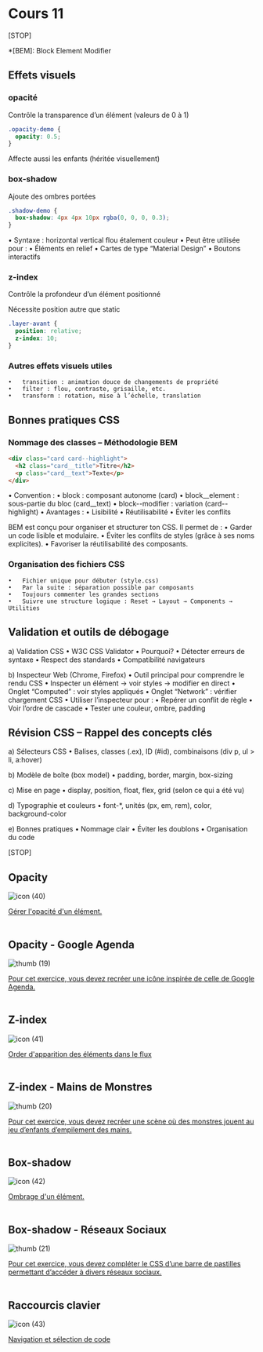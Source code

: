 # Cours 11

[STOP]

*[BEM]: Block Element Modifier

## Effets visuels

### opacité

Contrôle la transparence d’un élément (valeurs de 0 à 1)

```css
.opacity-demo {
  opacity: 0.5;
}
```

Affecte aussi les enfants (héritée visuellement)

### box-shadow

Ajoute des ombres portées

```css
.shadow-demo {
  box-shadow: 4px 4px 10px rgba(0, 0, 0, 0.3);
}
```

•	Syntaxe : horizontal vertical flou étalement couleur
•	Peut être utilisée pour :
	•	Éléments en relief
	•	Cartes de type “Material Design”
	•	Boutons interactifs

### z-index

Contrôle la profondeur d’un élément positionné

Nécessite position autre que static

```css
.layer-avant {
  position: relative;
  z-index: 10;
}
```

### Autres effets visuels utiles

	•	transition : animation douce de changements de propriété
	•	filter : flou, contraste, grisaille, etc.
	•	transform : rotation, mise à l’échelle, translation

## Bonnes pratiques CSS

### Nommage des classes – Méthodologie BEM

```html
<div class="card card--highlight">
  <h2 class="card__title">Titre</h2>
  <p class="card__text">Texte</p>
</div>
```

•	Convention :
	•	block : composant autonome (card)
	•	block__element : sous-partie du bloc (card__text)
	•	block--modifier : variation (card--highlight)
•	Avantages :
	•	Lisibilité
	•	Réutilisabilité
	•	Éviter les conflits


BEM est conçu pour organiser et structurer ton CSS. Il permet de :
	•	Garder un code lisible et modulaire.
	•	Éviter les conflits de styles (grâce à ses noms explicites).
	•	Favoriser la réutilisabilité des composants.

### Organisation des fichiers CSS

	•	Fichier unique pour débuter (style.css)
	•	Par la suite : séparation possible par composants
	•	Toujours commenter les grandes sections
	•	Suivre une structure logique : Reset → Layout → Components → Utilities

## Validation et outils de débogage

a) Validation CSS
	•	W3C CSS Validator
	•	Pourquoi?
		•	Détecter erreurs de syntaxe
		•	Respect des standards
		•	Compatibilité navigateurs

b) Inspecteur Web (Chrome, Firefox)
	•	Outil principal pour comprendre le rendu CSS
	•	Inspecter un élément → voir styles → modifier en direct
	•	Onglet “Computed” : voir styles appliqués
	•	Onglet “Network” : vérifier chargement CSS
	•	Utiliser l’inspecteur pour :
		•	Repérer un conflit de règle
		•	Voir l’ordre de cascade
		•	Tester une couleur, ombre, padding

## Révision CSS – Rappel des concepts clés

a) Sélecteurs CSS
	•	Balises, classes (.ex), ID (#id), combinaisons (div p, ul > li, a:hover)

b) Modèle de boîte (box model)
	•	padding, border, margin, box-sizing

c) Mise en page
	•	display, position, float, flex, grid (selon ce qui a été vu)

d) Typographie et couleurs
	•	font-*, unités (px, em, rem), color, background-color

e) Bonnes pratiques
	•	Nommage clair
	•	Éviter les doublons
	•	Organisation du code

[STOP]

## Opacity

![icon (40)](https://github.com/user-attachments/assets/2e835b53-6749-47a5-a53d-1f8764217acf)


[Gérer l'opacité d'un élément.](./css/opacity.md)
<br>
<br>


## Opacity - Google Agenda

![thumb (19)](https://github.com/user-attachments/assets/596b7b57-a84e-4664-b9cb-cdebbd976308)

[Pour cet exercice, vous devez recréer une icône inspirée de celle de Google Agenda.](./exercices/google-agenda.md)
<br>
<br>


## Z-index

![icon (41)](https://github.com/user-attachments/assets/3819807f-87a4-49a0-899b-0dd8e707c01e)

[Order d'apparition des éléments dans le flux](./css/z-index.md)
<br>
<br>


## Z-index - Mains de Monstres


![thumb (20)](https://github.com/user-attachments/assets/03ccfc8f-92b4-4eab-a3d7-67e758a07fbf)


[Pour cet exercice, vous devez recréer une scène où des monstres jouent au jeu d’enfants d’empilement des mains.](./exercices/mains-de-monstres.md)
<br>
<br>


## Box-shadow

![icon (42)](https://github.com/user-attachments/assets/f4d51588-2fbc-4856-be74-0071ab7ab0bc)


[Ombrage d'un élément.](./css/box-shadow.md)
<br>
<br>

## Box-shadow - Réseaux Sociaux

![thumb (21)](https://github.com/user-attachments/assets/8ee62c0e-7f48-4223-8e62-1e62cad413ba)

[Pour cet exercice, vous devez compléter le CSS d’une barre de pastilles permettant d’accéder à divers réseaux sociaux.](./exercices/reseaux-sociaux.md)
<br>
<br>


## Raccourcis clavier

![icon (43)](https://github.com/user-attachments/assets/c4558f45-d4c5-406e-be38-a6a5702aeb58)

[Navigation et sélection de code](./autres/raccourcis-clavier.md)
<br>
<br>


